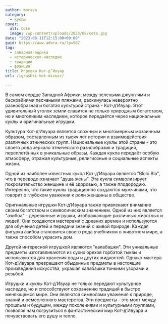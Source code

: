 ```yaml
---
author: morava
category:
  - куклы
cover:
  alt: Cote
  image: /wp-content/uploads/2023/08/cote.jpg
date: "2023-08-11T12:15:00+00:00"
guid: https://www.adora.ru/?p=507
tag:
  - западная-африка
  - историческое-наследие
  - традиции
  - франция
title: Игрушки Кот-д’Ивуар
url: /igrushki-kot-divuar/

---
```

В самом сердце Западной Африки, между зелеными джунглями и бескрайними песчаными пляжами, раскинулась невероятно разнообразная и богатая культурой страна \- Кот-д’Ивуар. Этот удивительный уголок земли славится не только природным богатством, но и многоликим наследием, которое передаётся через национальные куклы и оригинальные игрушки.

Культура Кот\-д’Ивуара является сложным и многомерным мозаичным образом, составленным из тысяч лет истории и взаимодействия различных этнических групп. Национальные куклы этой страны \- это своего рода зеркало этнического разнообразия и традиций, переплетённых в уникальные образы. Каждая кукла передаёт особую атмосферу, отражая культурные, религиозные и социальные аспекты жизни.

Одной из наиболее известных кукол Кот-д’Ивуара является "Blolo Bla", что в переводе означает "душа жены". Эта кукла символизирует покровительство женщине и её здоровью, а также плодородию. Интересно, что такие куклы традиционно создаются мужчинами, что говорит о глубоком уважении к роли женщины в обществе.

Оригинальные игрушки Кот\-д’Ивуара также привлекают внимание своим богатством и символическим значением. Одной из них является "азибоа" \- деревянные игрушки, изображающие различных животных и людей. Они создаются мастерами с древних времен и используются для обучения детей и передачи знаний о живой природе. Каждая фигурка азибоа становится своего рода учебником о животном мире, а также способом украсить дом.

Другой интересной игрушкой являются "калабашки". Эти уникальные предметы изготавливаются из сухих орехов горбатой тыквы и используются для хранения воды и других жидкостей. Однако мастера Кот-д’Ивуара превращают обыденные предметы в настоящие произведения искусства, украшая калабашки тонкими узорами и резьбой.

Игрушки и куклы Кот\-д’Ивуар не только передают культурное наследие, но и способствуют сохранению традиций в быстро меняющемся мире. Они являются символами уважения к природе, знаний и ремесленного мастерства. Эти предметы \- это мост между прошлым и будущим, между поколениями и культурными группами, позволяя нам погрузиться в фантастический мир Кот-д’Ивуара и почувствовать его душу и тепло.

